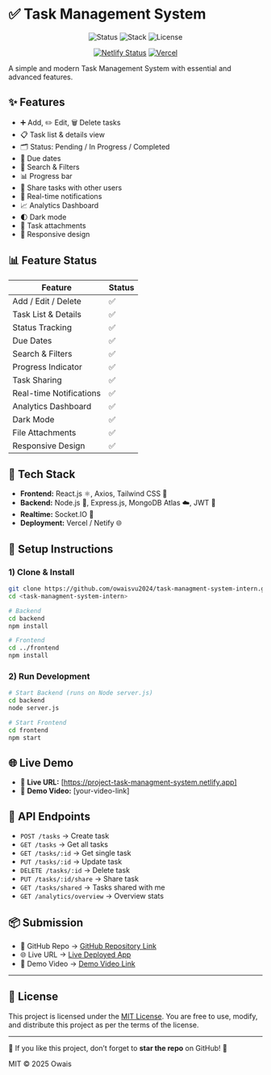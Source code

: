 # ✅ Task Management System

<div align="center">

![Status](https://img.shields.io/badge/Status-Complete-brightgreen)
![Stack](https://img.shields.io/badge/Stack-MERN-blue)
![License](https://img.shields.io/badge/License-MIT-lightgrey)

[![Netlify Status](https://api.netlify.com/api/v1/badges/your-badge-id/deploy-status)](https://app.netlify.com/sites/your-site/deploys)
[![Vercel](https://vercelbadge.vercel.app/api/your-username/your-repo)](https://your-vercel-link.vercel.app)

</div>

A simple and modern Task Management System with essential and advanced features.

## ✨ Features

* ➕ Add, ✏️ Edit, 🗑️ Delete tasks
* 📋 Task list & details view
* 🗂️ Status: Pending / In Progress / Completed
* 📅 Due dates
* 🔎 Search & Filters
* 📊 Progress bar
* 👥 Share tasks with other users
* 🔔 Real-time notifications
* 📈 Analytics Dashboard
* 🌓 Dark mode
* 📎 Task attachments
* 📱 Responsive design

## 📊 Feature Status

| Feature                 | Status |
| ----------------------- | ------ |
| Add / Edit / Delete     | ✅      |
| Task List & Details     | ✅      |
| Status Tracking         | ✅      |
| Due Dates               | ✅      |
| Search & Filters        | ✅      |
| Progress Indicator      | ✅      |
| Task Sharing            | ✅      |
| Real-time Notifications | ✅      |
| Analytics Dashboard     | ✅      |
| Dark Mode               | ✅      |
| File Attachments        | ✅      |
| Responsive Design       | ✅      |

## 🧱 Tech Stack

* **Frontend:** React.js ⚛️, Axios, Tailwind CSS 🎨
* **Backend:** Node.js 🚀, Express.js, MongoDB Atlas ☁️, JWT 🔐
* **Realtime:** Socket.IO 🔔
* **Deployment:** Vercel / Netify 🌐

## 🚀 Setup Instructions

### 1) Clone & Install

```bash
git clone https://github.com/owaisvu2024/task-managment-system-intern.git
cd <task-managment-system-intern>

# Backend
cd backend
npm install

# Frontend
cd ../frontend
npm install
```

### 2) Run Development

```bash
# Start Backend (runs on Node server.js)
cd backend
node server.js

# Start Frontend
cd frontend
npm start
```

## 🌐 Live Demo

* 🔗 **Live URL:** \[https://project-task-managment-system.netlify.app]
* 🎥 **Demo Video:** \[your-video-link]



## 📂 API Endpoints

* `POST /tasks` → Create task
* `GET /tasks` → Get all tasks
* `GET /tasks/:id` → Get single task
* `PUT /tasks/:id` → Update task
* `DELETE /tasks/:id` → Delete task
* `PUT /tasks/:id/share` → Share task
* `GET /tasks/shared` → Tasks shared with me
* `GET /analytics/overview` → Overview stats

## 📦 Submission

* 🔗 GitHub Repo → [GitHub Repository Link](https://github.com/owaisvu2024/task-managment-system-intern.git)
* 🌐 Live URL → [Live Deployed App](https://project-task-managment-system.netlify.app/)
* 🎥 Demo Video → [Demo Video Link](https://drive.google.com/...)

---

## 📜 License

This project is licensed under the [MIT License](LICENSE). You are free to use, modify, and distribute this project as per the terms of the license.

---

🌟 If you like this project, don’t forget to **star the repo** on GitHub! 🙌

MIT © 2025 Owais
